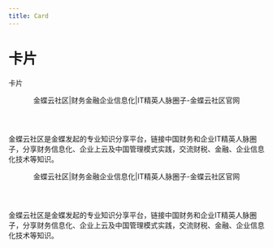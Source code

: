 ```yaml
---
title: Card
---
```


# 卡片
卡片
<div>
  <kd-card>
    <header class='title'>金蝶云社区|财务金融企业信息化|IT精英人脉圈子-金蝶云社区官网</header>
    <p>金蝶云社区是金蝶发起的专业知识分享平台，链接中国财务和企业IT精英人脉圈子，分享财务信息化、企业上云及中国管理模式实践，交流财税、金融、企业信息化技术等知识。</p>
  </kd-card>
  <kd-card class='inline'>
    <header class='title'>金蝶云社区|财务金融企业信息化|IT精英人脉圈子-金蝶云社区官网</header>
    <p>金蝶云社区是金蝶发起的专业知识分享平台，链接中国财务和企业IT精英人脉圈子，分享财务信息化、企业上云及中国管理模式实践，交流财税、金融、企业信息化技术等知识。</p>
  </kd-card>
</div>
